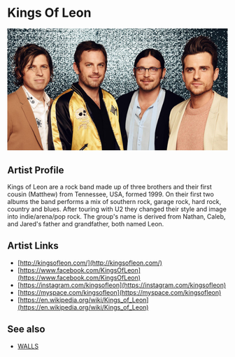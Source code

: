 # Kings Of Leon

![](../../assets/artists/Kings_Of_Leon.png)

## Artist Profile

Kings of Leon are a rock band made up of three brothers and their first cousin (Matthew) from Tennessee, USA, formed 1999. On their first two albums the band performs a mix of southern rock, garage rock, hard rock, country and blues. After touring with U2 they changed their style and image into indie/arena/pop rock. The group's name is derived from Nathan, Caleb, and Jared's father and grandfather, both named Leon.

## Artist Links

- [http://kingsofleon.com/](http://kingsofleon.com/)
- [https://www.facebook.com/KingsOfLeon](https://www.facebook.com/KingsOfLeon)
- [https://instagram.com/kingsofleon](https://instagram.com/kingsofleon)
- [https://myspace.com/kingsofleon](https://myspace.com/kingsofleon)
- [https://en.wikipedia.org/wiki/Kings_of_Leon](https://en.wikipedia.org/wiki/Kings_of_Leon)


## See also

- [WALLS](WALLS.md)
